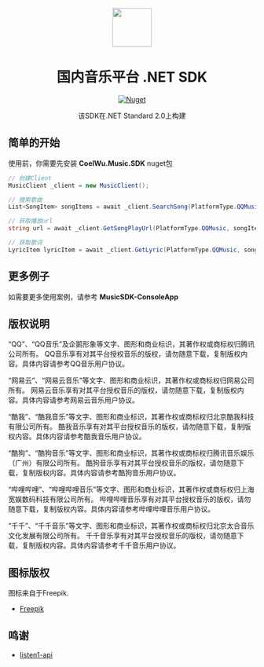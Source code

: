 <p align="center">
    <img src="https://i.loli.net/2021/02/09/R56uAvenEaFthbO.png" align="center" height="80"/>
</p>

<div align="center">

# 国内音乐平台 .NET SDK

[![Nuget](https://img.shields.io/nuget/v/CoelWu.Music.SDK)](https://www.nuget.org/packages/CoelWu.Music.SDK/)

该SDK在.NET Standard 2.0上构建

</div>

## 简单的开始

使用前，你需要先安装 **CoelWu.Music.SDK** nuget包

```csharp
// 创建Client
MusicClient _client = new MusicClient();

// 搜索歌曲
List<SongItem> songItems = await _client.SearchSong(PlatformType.QQMusic, "星晨大海");

// 获取播放url
string url = await _client.GetSongPlayUrl(PlatformType.QQMusic, songItems[0]);

// 获取歌词
LyricItem lyricItem = await _client.GetLyric(PlatformType.QQMusic, songItems[0]);
```

## 更多例子

如需要更多使用案例，请参考 **MusicSDK-ConsoleApp**

## 版权说明

“QQ”、“QQ音乐”及企鹅形象等文字、图形和商业标识，其著作权或商标权归腾讯公司所有。
QQ音乐享有对其平台授权音乐的版权，请勿随意下载，复制版权内容。具体内容请参考QQ音乐用户协议。

“网易云”、“网易云音乐”等文字、图形和商业标识，其著作权或商标权归网易公司所有。
网易云音乐享有对其平台授权音乐的版权，请勿随意下载，复制版权内容。具体内容请参考网易云音乐用户协议。

“酷我”、“酷我音乐”等文字、图形和商业标识，其著作权或商标权归北京酷我科技有限公司所有。
酷我音乐享有对其平台授权音乐的版权，请勿随意下载，复制版权内容。具体内容请参考酷我音乐用户协议。

“酷狗”、“酷狗音乐”等文字、图形和商业标识，其著作权或商标权归腾讯音乐娱乐（广州）有限公司所有。
酷狗音乐享有对其平台授权音乐的版权，请勿随意下载，复制版权内容。具体内容请参考酷狗音乐用户协议。

“哔哩哔哩”、“哔哩哔哩音乐”等文字、图形和商业标识，其著作权或商标权归上海宽娱数码科技有限公司所有。
哔哩哔哩音乐享有对其平台授权音乐的版权，请勿随意下载，复制版权内容。具体内容请参考哔哩哔哩音乐用户协议。

“千千”、“千千音乐”等文字、图形和商业标识，其著作权或商标权归北京太合音乐文化发展有限公司所有。
千千音乐享有对其平台授权音乐的版权，请勿随意下载，复制版权内容。具体内容请参考千千音乐用户协议。

## 图标版权

图标来自于Freepik.

- [Freepik](https://www.freepik.com)

## 鸣谢

- [listen1-api](https://github.com/listen1/listen1-api)